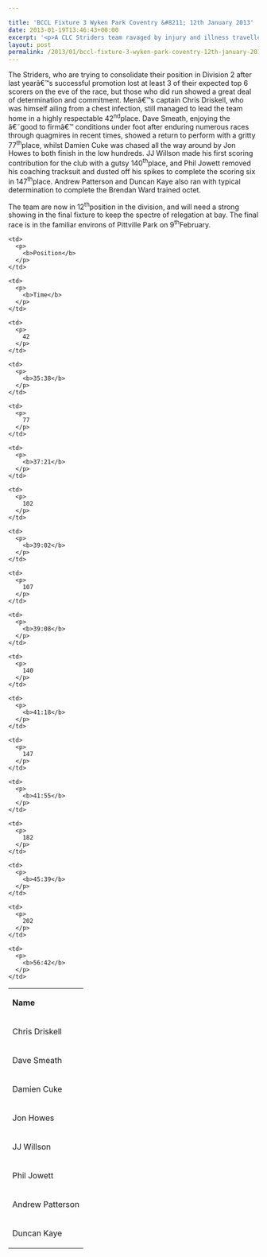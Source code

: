```yaml
---

title: 'BCCL Fixture 3 Wyken Park Coventry &#8211; 12th January 2013'
date: 2013-01-19T13:46:43+00:00
excerpt: '<p>A CLC Striders team ravaged by injury and illness travelled to Wyken Croft Park in Coventry for the 3<sup>rd</sup>of this seasonâ€™s 4 Birmingham Cross Country League fixtures. </p>'
layout: post
permalink: /2013/01/bccl-fixture-3-wyken-park-coventry-12th-january-2013/
---
```

The Striders, who are trying to consolidate their position in Division 2 after last yearâ€™s successful promotion lost at least 3 of their expected top 6 scorers on the eve of the race, but those who did run showed a great deal of determination and commitment. Menâ€™s captain Chris Driskell, who was himself ailing from a chest infection, still managed to lead the team home in a highly respectable 42<sup>nd</sup>place. Dave Smeath, enjoying the â€˜good to firmâ€™ conditions under foot after enduring numerous races through quagmires in recent times, showed a return to perform with a gritty 77<sup>th</sup>place, whilst Damien Cuke was chased all the way around by Jon Howes to both finish in the low hundreds. JJ Willson made his first scoring contribution for the club with a gutsy 140<sup>th</sup>place, and Phil Jowett removed his coaching tracksuit and dusted off his spikes to complete the scoring six in 147<sup>th</sup>place. Andrew Patterson and Duncan Kaye also ran with typical determination to complete the Brendan Ward trained octet.

The team are now in 12<sup>th</sup>position in the division, and will need a strong showing in the final fixture to keep the spectre of relegation at bay. The final race is in the familiar environs of Pittville Park on 9<sup>th</sup>February.

<table>
  <tr>
    <td>
      <p>
        <b>Name </b>
      </p>
    </td>
    
    <td>
      <p>
        <b>Position</b>
      </p>
    </td>
    
    <td>
      <p>
        <b>Time</b>
      </p>
    </td>
  </tr>
  
  <tr>
    <td>
      <p>
        Chris Driskell
      </p>
    </td>
    
    <td>
      <p>
        42
      </p>
    </td>
    
    <td>
      <p>
        <b>35:38</b>
      </p>
    </td>
  </tr>
  
  <tr>
    <td>
      <p>
        Dave Smeath
      </p>
    </td>
    
    <td>
      <p>
        77
      </p>
    </td>
    
    <td>
      <p>
        <b>37:21</b>
      </p>
    </td>
  </tr>
  
  <tr>
    <td>
      <p>
        Damien Cuke
      </p>
    </td>
    
    <td>
      <p>
        102
      </p>
    </td>
    
    <td>
      <p>
        <b>39:02</b>
      </p>
    </td>
  </tr>
  
  <tr>
    <td>
      <p>
        Jon Howes
      </p>
    </td>
    
    <td>
      <p>
        107
      </p>
    </td>
    
    <td>
      <p>
        <b>39:08</b>
      </p>
    </td>
  </tr>
  
  <tr>
    <td>
      <p>
        JJ Willson
      </p>
    </td>
    
    <td>
      <p>
        140
      </p>
    </td>
    
    <td>
      <p>
        <b>41:18</b>
      </p>
    </td>
  </tr>
  
  <tr>
    <td>
      <p>
        Phil Jowett
      </p>
    </td>
    
    <td>
      <p>
        147
      </p>
    </td>
    
    <td>
      <p>
        <b>41:55</b>
      </p>
    </td>
  </tr>
  
  <tr>
    <td>
      <p>
        Andrew Patterson
      </p>
    </td>
    
    <td>
      <p>
        182
      </p>
    </td>
    
    <td>
      <p>
        <b>45:39</b>
      </p>
    </td>
  </tr>
  
  <tr>
    <td>
      <p>
        Duncan Kaye
      </p>
    </td>
    
    <td>
      <p>
        202
      </p>
    </td>
    
    <td>
      <p>
        <b>56:42</b>
      </p>
    </td>
  </tr>
</table>